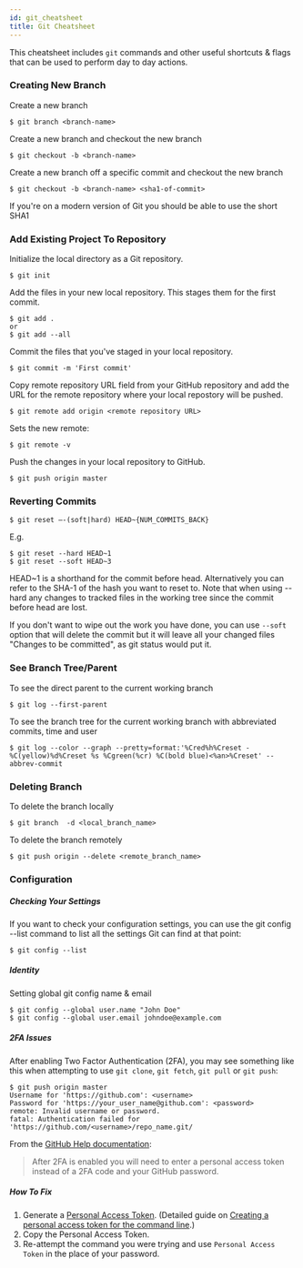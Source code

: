 ```yaml
---
id: git_cheatsheet
title: Git Cheatsheet
---
```


This cheatsheet includes `git` commands and other useful shortcuts & flags that can be used to perform day to day actions.

### Creating New Branch
Create a new branch
```
$ git branch <branch-name>
```

Create a new branch and checkout the new branch
```
$ git checkout -b <branch-name>
```

Create a new branch off a specific commit and checkout the new branch
```
$ git checkout -b <branch-name> <sha1-of-commit>
```
If you're on a modern version of Git you should be able to use the short SHA1

### Add Existing Project To Repository
Initialize the local directory as a Git repository.
```
$ git init
```

Add the files in your new local repository. This stages them for the first commit.
```
$ git add .
or
$ git add --all
```

Commit the files that you've staged in your local repository.
```
$ git commit -m 'First commit'
```

Copy remote repository URL field from your GitHub repository and add the URL for the remote repository where your local repostory will be pushed.
```
$ git remote add origin <remote repository URL>
```

Sets the new remote:
```
$ git remote -v
```

Push the changes in your local repository to GitHub.
```
$ git push origin master
```


### Reverting Commits
`$ git reset —-(soft|hard) HEAD~{NUM_COMMITS_BACK}`

E.g.
```
$ git reset --hard HEAD~1
$ git reset --soft HEAD~3
```

HEAD~1 is a shorthand for the commit before head. Alternatively you can refer to the SHA-1 of the hash you want to reset to. Note that when using --hard any changes to tracked files in the working tree since the commit before head are lost.

If you don't want to wipe out the work you have done, you can use `--soft` option that will delete the commit but it will leave all your changed files "Changes to be committed", as git status would put it.

### See Branch Tree/Parent
To see the direct parent to the current working branch
```
$ git log --first-parent
```

To see the branch tree for the current working branch with abbreviated commits, time and user
```
$ git log --color --graph --pretty=format:'%Cred%h%Creset -%C(yellow)%d%Creset %s %Cgreen(%cr) %C(bold blue)<%an>%Creset' --abbrev-commit
```

### Deleting Branch
To delete the branch locally
```
$ git branch  -d <local_branch_name>
```

To delete the branch remotely
```
$ git push origin --delete <remote_branch_name>
```


### Configuration
##### Checking Your Settings
If you want to check your configuration settings, you can use the git config --list command to list all the settings Git can find at that point:
```
$ git config --list
```

##### Identity
Setting global git config name & email
```
$ git config --global user.name "John Doe"
$ git config --global user.email johndoe@example.com
```

##### 2FA Issues
After enabling Two Factor Authentication (2FA), you may see something like this when attempting to use `git clone`, `git fetch`, `git pull` or `git push`:
```
$ git push origin master
Username for 'https://github.com': <username>
Password for 'https://your_user_name@github.com': <password>
remote: Invalid username or password.
fatal: Authentication failed for 'https://github.com/<username>/repo_name.git/
```

From the [GitHub Help documentation](https://help.github.com/articles/providing-your-2fa-authentication-code/#when-youll-be-asked-for-a-personal-access-token-as-a-password):
> After 2FA is enabled you will need to enter a personal access token instead of a 2FA code and your GitHub password.

##### How To Fix
1. Generate a [Personal Access Token](https://github.com/settings/tokens). (Detailed guide on [Creating a personal access token for the command line](https://help.github.com/articles/creating-a-personal-access-token-for-the-command-line/).)
2. Copy the Personal Access Token.
3. Re-attempt the command you were trying and use `Personal Access Token` in the place of your password.


